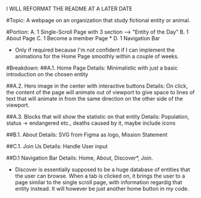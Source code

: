 I WILL REFORMAT THE README AT A LATER DATE

#Topic: A webpage on an organization that study fictional entity or animal.


#Portion:
A. 1 Single-Scroll Page with 3 section --> "Entity of the Day"
B. 1 About Page
C. 1 Become a member Page *
D. 1 Navigation Bar

* Only if required because I'm not confident if I can implement the animations for the Home Page smoothly within a couple of weeks.

#Breakdown:
##A.1. Home Page
Details: Minimalistic with just a basic introduction on the chosen entity 

##A.2. Hero image in the center with interactive buttons
Details: On click, the content of the page will animate out of viewport to give space to lines of text that will animate in from the same direction on the other side of the viewport.

##A.3. Blocks that will show the statistic on that entity 
Details: Population, status -> endangered etc., deaths caused by it, maybe include icons

##B.1. About
Details: SVG from Figma as logo, Mission Statement 

##C.1. Join Us
Details: Handle User input

##D.1 Navigation Bar
Details: Home, About, Discover*, Join. 

* Discover is essentially supposed to be a huge database of entities that the user can browse. When a tab is clicked on, it brings the user to a page similar to the single scroll page, with information regardig that entity instead. It will however be just another home button in my code.
